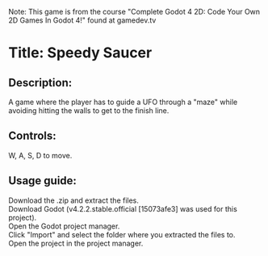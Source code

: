 Note: This game is from the course "Complete Godot 4 2D: Code Your Own 2D Games In Godot 4!" found at gamedev.tv

Title: Speedy Saucer
============

Description:
------------
A game where the player has to guide a UFO through a "maze" while avoiding hitting the walls to get to the finish line.

Controls:
------------
W, A, S, D to move.

Usage guide:
------------
Download the .zip and extract the files.  
Download Godot (v4.2.2.stable.official [15073afe3] was used for this project).  
Open the Godot project manager.  
Click "Import" and select the folder where you extracted the files to.  
Open the project in the project manager.